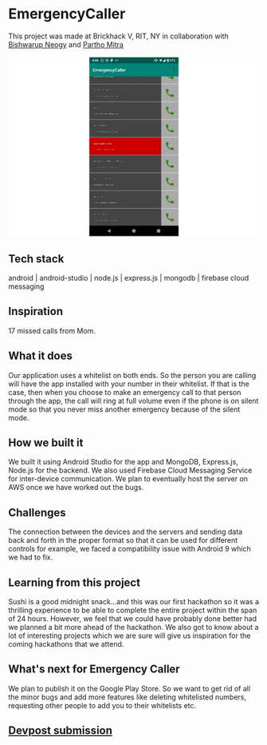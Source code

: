 # EmergencyCaller
This project was made at Brickhack V, RIT, NY in collaboration with [Bishwarup Neogy](https://github.com/bishneo) and [Partho Mitra](https://github.com/parthamcomp)<br/><br/>
![Red means ring](emergency_caller_1.jpg)

## Tech stack
android | android-studio | node.js | express.js | mongodb | firebase cloud messaging

## Inspiration
17 missed calls from Mom.

## What it does
Our application uses a whitelist on both ends. So the person you are calling will have the app installed with your number in their whitelist. If that is the case, then when you choose to make an emergency call to that person through the app, the call will ring at full volume even if the phone is on silent mode so that you never miss another emergency because of the silent mode.

## How we built it
We built it using Android Studio for the app and MongoDB, Express.js, Node.js for the backend. We also used Firebase Cloud Messaging Service for inter-device communication. We plan to eventually host the server on AWS once we have worked out the bugs.

## Challenges
The connection between the devices and the servers and sending data back and forth in the proper format so that it can be used for different controls for example, we faced a compatibility issue with Android 9 which we had to fix.

## Learning from this project
Sushi is a good midnight snack...and this was our first hackathon so it was a thrilling experience to be able to complete the entire project within the span of 24 hours. However, we feel that we could have probably done better had we planned a bit more ahead of the hackathon. We also got to know about a lot of interesting projects which we are sure will give us inspiration for the coming hackathons that we attend.

## What's next for Emergency Caller
We plan to publish it on the Google Play Store. So we want to get rid of all the minor bugs and add more features like deleting whitelisted numbers, requesting other people to add you to their whitelists etc.

## [Devpost submission](https://devpost.com/software/emergency-caller)
